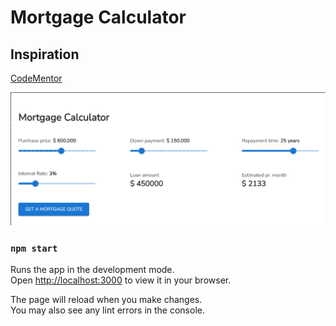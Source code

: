 # Mortgage Calculator

## Inspiration

[CodeMentor](https://www.codementor.io/projects)

![Screenshot](mortgage-calculator.png)

### `npm start`

Runs the app in the development mode.\
Open [http://localhost:3000](http://localhost:3000) to view it in your browser.

The page will reload when you make changes.\
You may also see any lint errors in the console.


